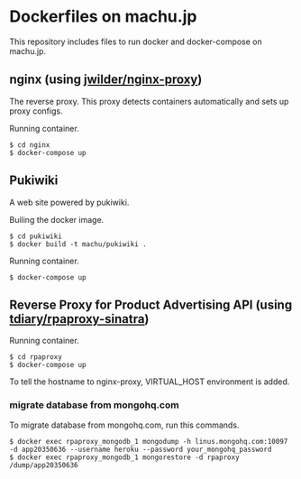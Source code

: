 # Dockerfiles on machu.jp

This repository includes files to run docker and docker-compose on machu.jp.

## nginx (using [jwilder/nginx-proxy](https://github.com/jwilder/docker-gen))

The reverse proxy. This proxy detects containers automatically and sets up proxy configs.

Running container.

```
$ cd nginx
$ docker-compose up
```

## Pukiwiki

A web site powered by pukiwiki.

Builing the docker image.

```
$ cd pukiwiki
$ docker build -t machu/pukiwiki .
```

Running container.

```
$ docker-compose up
```

## Reverse Proxy for Product Advertising API (using [tdiary/rpaproxy-sinatra](https://github.com/tdiary/rpaproxy-sinatra))

Running container.

```
$ cd rpaproxy
$ docker-compose up
```

To tell the hostname to nginx-proxy, VIRTUAL_HOST environment is added.

### migrate database from mongohq.com

To migrate database from mongohq.com, run this commands.

```
$ docker exec rpaproxy_mongodb_1 mongodump -h linus.mongohq.com:10097 -d app20350636 --username heroku --password your_mongohq_password
$ docker exec rpaproxy_mongodb_1 mongorestore -d rpaproxy /dump/app20350636
```

